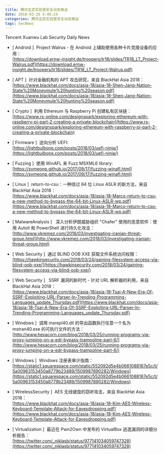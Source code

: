 ```yaml
---
title: 腾讯玄武实验室安全动态推送
date: 2018-03-26 5:46:24
categories: 腾讯玄武实验室安全动态推送
tags: SecNews
---
```


Tencent Xuanwu Lab Security Daily News  
* [ Android ]  Project Walrus - 在 Android 上辅助使用各种卡片克隆设备的应用：   
[https://download.ernw-insight.de/troopers/tr18/slides/TR18_LT_Project-Walrus.pdf](https://download.ernw-insight.de/troopers/tr18/slides/TR18_LT_Project-Walrus.pdf)  

* [ APT ]  针对金融机构的 APT 攻击研究，来自 BlackHat Asia 2018：   
[https://www.blackhat.com/docs/asia-18/asia-18-Shen-Jang-Nation-State%20Moneymule%20hunting%20season.pdf](https://www.blackhat.com/docs/asia-18/asia-18-Shen-Jang-Nation-State%20Moneymule%20hunting%20season.pdf)  

* [ Crypto ]  利用 Ethereum 与 Raspberry Pi 创建私有区块链：   
[https://www.rs-online.com/designspark/exploring-ethereum-with-raspberry-pi-part-2-creating-a-private-blockchain](https://www.rs-online.com/designspark/exploring-ethereum-with-raspberry-pi-part-2-creating-a-private-blockchain)  

* [ Firmware ]  逆向分析 UEFI:   
[https://lightbulbone.com/posts/2018/03/uefi-ninja/](https://lightbulbone.com/posts/2018/03/uefi-ninja/)  

* [ Fuzzing ]  使用 WinAFL 来 Fuzz MSXML6 library:   
[https://symeonp.github.io/2017/09/17/fuzzing-winafl.html](https://symeonp.github.io/2017/09/17/fuzzing-winafl.html)  

* [ Linux ]  return-to-csu：一种绕过 64 位 Linux ASLR 的新方法，来自 BlackHat Asia 2018：   
[https://www.blackhat.com/docs/asia-18/asia-18-Marco-return-to-csu-a-new-method-to-bypass-the-64-bit-Linux-ASLR-wp.pdf](https://www.blackhat.com/docs/asia-18/asia-18-Marco-return-to-csu-a-new-method-to-bypass-the-64-bit-Linux-ASLR-wp.pdf)  

* [ MalwareAnalysis ]   深入分析伊朗威胁组织 "Chafer" 使用的恶意软件：使用 Autoit 和 PowerShell 进行持久化攻击：   
[http://www.vkremez.com/2018/03/investigating-iranian-threat-group.html](http://www.vkremez.com/2018/03/investigating-iranian-threat-group.html)  

* [ Web Security ]  通过 BLIND OOB XXE 获取文件系统访问权限：   
[https://hawkinsecurity.com/2018/03/24/gaining-filesystem-access-via-blind-oob-xxe/](https://hawkinsecurity.com/2018/03/24/gaining-filesystem-access-via-blind-oob-xxe/)  

* [ Web Security ]   SSRF 漏洞的新时代 - 针对 URL 解析器的利用，来自 BlackHat Asia 2018：   
[https://www.blackhat.com/docs/asia-18/asia-18-Tsai-A-New-Era-Of-SSRF-Exploiting-URL-Parser-In-Trending-Programming-Languages_update_Thursday.pdf](https://www.blackhat.com/docs/asia-18/asia-18-Tsai-A-New-Era-Of-SSRF-Exploiting-URL-Parser-In-Trending-Programming-Languages_update_Thursday.pdf)  

* [ Windows ]  调用 msrepl40.dll 的导出函数执行任意一个名为 mstran40.exe 的可执行文件的方法：   
[http://www.hexacorn.com/blog/2018/03/25/running-programs-via-proxy-jumping-on-a-edr-bypass-trampoline-part-6/](http://www.hexacorn.com/blog/2018/03/25/running-programs-via-proxy-jumping-on-a-edr-bypass-trampoline-part-6/)  

* [ Windows ]  Windows 注册表审计指南：   
[https://static1.squarespace.com/static/552092d5e4b0661088167e5c/t/5a00963153450a8779b23489/1509987890282/Windows](https://static1.squarespace.com/static/552092d5e4b0661088167e5c/t/5a00963153450a8779b23489/1509987890282/Windows)  

* [ WirelessSecurity ]  AES 无线键盘的窃听攻击，来自 BlackHat Asia 2018：   
[https://www.blackhat.com/docs/asia-18/asia-18-Kim-AES-Wireless-Keyboard-Template-Attack-for-Eavesdropping.pdf](https://www.blackhat.com/docs/asia-18/asia-18-Kim-AES-Wireless-Keyboard-Template-Attack-for-Eavesdropping.pdf)  

* [ Virtualization ]  最近在 Pwn2Own 中发布的 VirtualBox 逃逸漏洞的详细分析报告：  
[https://twitter.com/_niklasb/status/977141034059747328](https://twitter.com/_niklasb/status/977141034059747328)  

